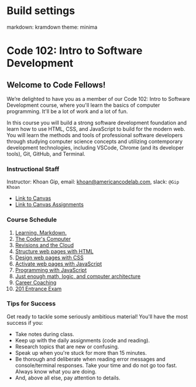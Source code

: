 # Build settings
markdown: kramdown
theme: minima

# Code 102: Intro to Software Development

## Welcome to Code Fellows!

We’re delighted to have you as a member of our Code 102: Intro to Software Development course, where you'll learn the basics of computer programming. It'll be a lot of work and a lot of fun.

In this course you will build a strong software development foundation and learn how to use HTML, CSS, and JavaScript to build for the modern web. You will learn the methods and tools of professional software developers through studying computer science concepts and utilizing contemporary development technologies, including VSCode, Chrome (and its developer tools), Git, GitHub, and Terminal.

### Instructional Staff

Instructor: Khoan Gip, email: <khoan@americancodelab.com>, slack: `@Gip Khoan`

- [Link to Canvas](https://canvas.instructure.com/courses/5388456)
- [Link to Canvas Assignments](https://canvas.instructure.com/courses/5388456/modules)

### Course Schedule

1. [Learning. Markdown.](https://canvas.instructure.com/courses/5388456)
2. [The Coder's Computer](https://canvas.instructure.com/courses/5388456)
3. [Revisions and the Cloud](https://canvas.instructure.com/courses/5388456)
4. [Structure web pages with HTML](https://canvas.instructure.com/courses/5388456)
5. [Design web pages with CSS](https://canvas.instructure.com/courses/5388456)
6. [Activate web pages with JavaScript](https://canvas.instructure.com/courses/5388456)
7. [Programming with JavaScript](https://canvas.instructure.com/courses/5388456)
8. [Just enough math, logic, and computer architecture](https://canvas.instructure.com/courses/5388456)
9. [Career Coaching](https://canvas.instructure.com/courses/5388456)
10. [201 Entrance Exam](https://canvas.instructure.com/courses/5388456)

### Tips for Success

Get ready to tackle some seriously ambitious material! You'll have the most success if you:

- Take notes during class.
- Keep up with the daily assignments (code and reading).
- Research topics that are new or confusing.
- Speak up when you're stuck for more than 15 minutes.
- Be thorough and deliberate when reading error messages and console/terminal responses. Take your time and do not go too fast. Always know what you are doing.
- And, above all else, pay attention to details.
